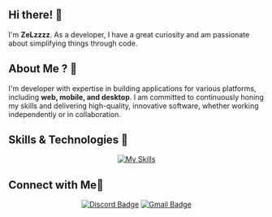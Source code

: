 ## Hi there! 👋

I'm **ZeLzzzz**. As a developer, I have a great curiosity and am passionate about simplifying things through code.

## About Me ? 🚀

I'm developer with expertise in building applications for various platforms, including **web, mobile, and desktop**. I am committed to continuously honing my skills and delivering high-quality, innovative software, whether working independently or in collaboration.

## Skills & Technologies 🧩
<div align="center">
  
  [![My Skills](https://skillicons.dev/icons?i=git,github,visualstudio,vscode,figma,html,css,tailwind,php,dart,dotnet,laravel,flutter,firebase,mysql,sqlite&perline=7)](https://skillicons.dev)
  
</div>

## Connect with Me🔗
<div align="center">
  
  [![Discord Badge](https://img.shields.io/badge/Discord-@_zelzzz-5865F2?style=flat&logo=discord&logoColor=white)](https://discord.com/users/768484682089627678) [![Gmail Badge](https://img.shields.io/badge/Gmail-zelzzz534@gmail.com-D14836?style=flat&logo=gmail&logoColor=white)](mailto:zelzzz534@gmail.com)
  
</div>
